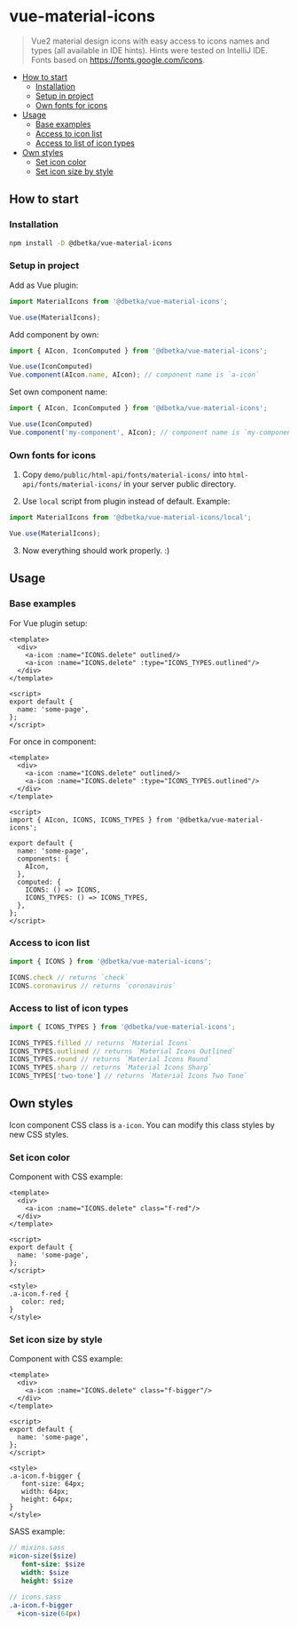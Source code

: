 # vue-material-icons
> Vue2 material design icons with easy access to icons names and types (all available in IDE hints).
Hints were tested on IntelliJ IDE. Fonts based on https://fonts.google.com/icons.

- [How to start](#how-to-start)
  - [Installation](#installation)
  - [Setup in project](#setup-in-project)
  - [Own fonts for icons](#own-fonts-for-icons)
- [Usage](#usage)
  - [Base examples](#base-examples)
  - [Access to icon list](#access-to-icon-list)
  - [Access to list of icon types](#access-to-list-of-icon-types)
- [Own styles](#own-styles)
  - [Set icon color](#set-icon-color)
  - [Set icon size by style](#set-icon-size-by-style)

## How to start

### Installation
```bash
npm install -D @dbetka/vue-material-icons
```

### Setup in project

Add as Vue plugin:
```js
import MaterialIcons from '@dbetka/vue-material-icons';

Vue.use(MaterialIcons);
```

Add component by own:
```js
import { AIcon, IconComputed } from '@dbetka/vue-material-icons';

Vue.use(IconComputed)
Vue.component(AIcon.name, AIcon); // component name is `a-icon`
```

Set own component name:
```js
import { AIcon, IconComputed } from '@dbetka/vue-material-icons';

Vue.use(IconComputed)
Vue.component('my-component', AIcon); // component name is `my-component`
```

###  Own fonts for icons
1. Copy `demo/public/html-api/fonts/material-icons/` into `html-api/fonts/material-icons/`
   in your server public directory.

2. Use `local` script from plugin instead of default. Example:

```js
import MaterialIcons from '@dbetka/vue-material-icons/local';

Vue.use(MaterialIcons);
```

3. Now everything should work properly. :)


## Usage

### Base examples

For Vue plugin setup:
```vue
<template>
  <div>
    <a-icon :name="ICONS.delete" outlined/>
    <a-icon :name="ICONS.delete" :type="ICONS_TYPES.outlined"/>
  </div>
</template>

<script>
export default {
  name: 'some-page',
};
</script>
```

For once in component:
```vue
<template>
  <div>
    <a-icon :name="ICONS.delete" outlined/>
    <a-icon :name="ICONS.delete" :type="ICONS_TYPES.outlined"/>
  </div>
</template>

<script>
import { AIcon, ICONS, ICONS_TYPES } from '@dbetka/vue-material-icons';

export default {
  name: 'some-page',
  components: {
    AIcon,
  },
  computed: {
    ICONS: () => ICONS,
    ICONS_TYPES: () => ICONS_TYPES,
  },
};
</script>
```

### Access to icon list
```js
import { ICONS } from '@dbetka/vue-material-icons';

ICONS.check // returns `check`
ICONS.coronavirus // returns `coronavirus`
```

### Access to list of icon types
```js
import { ICONS_TYPES } from '@dbetka/vue-material-icons';

ICONS_TYPES.filled // returns `Material Icons`
ICONS_TYPES.outlined // returns `Material Icons Outlined`
ICONS_TYPES.round // returns `Material Icons Round`
ICONS_TYPES.sharp // returns `Material Icons Sharp`
ICONS_TYPES['two-tone'] // returns `Material Icons Two Tone`
```

## Own styles
Icon component CSS class is `a-icon`. You can modify this class styles by new CSS styles.

### Set icon color

Component with CSS example:
```vue
<template>
  <div>
    <a-icon :name="ICONS.delete" class="f-red"/>
  </div>
</template>

<script>
export default {
  name: 'some-page',
};
</script>

<style>
.a-icon.f-red {
   color: red;
}
</style>
```

### Set icon size by style

Component with CSS example:
```vue
<template>
  <div>
    <a-icon :name="ICONS.delete" class="f-bigger"/>
  </div>
</template>

<script>
export default {
  name: 'some-page',
};
</script>

<style>
.a-icon.f-bigger {
   font-size: 64px;
   width: 64px;
   height: 64px;
}
</style>
```

SASS example:
```sass
// mixins.sass
=icon-size($size)
   font-size: $size
   width: $size
   height: $size

// icons.sass
.a-icon.f-bigger 
  +icon-size(64px)
```
